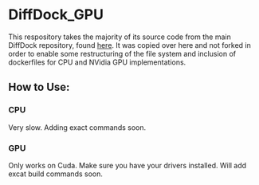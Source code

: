 # DiffDock_GPU

This respository takes the majority of its source code from the main DiffDock repository, found [here](https://github.com/gcorso/DiffDock).
It was copied over here and not forked in order to enable some restructuring of the file system and inclusion of dockerfiles for CPU and NVidia GPU implementations.

## How to Use:

### CPU 
Very slow.
Adding exact commands soon.


### GPU 
Only works on Cuda.
Make sure you have your drivers installed.
Will add excat build commands soon.
